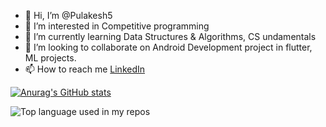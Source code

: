 - 👋 Hi, I’m @Pulakesh5
- 👀 I’m interested in Competitive programming
- 🌱 I’m currently learning Data Structures & Algorithms, CS undamentals
- 💞️ I’m looking to collaborate on Android Development project in flutter, ML projects.
- 📫 How to reach me <a href="https://www.linkedin.com/in/pulakesh-bag-16a563201/" target="_blank">LinkedIn</a>

[![Anurag's GitHub stats](https://github-readme-stats.vercel.app/api?username=Pulakesh5&show_icons=true&theme=algolia)](https://github.com/anuraghazra/github-readme-stats)


<div>
  <img width="" src="https://github-readme-stats.vercel.app/api/top-langs/?username=Pulakesh5&layout=compact&hide_title=1&card_width=300" alt="Top language used in my repos" />
  <br />
 
  
  <!--
  <small>Languages used in my public repos - big fan of C++ and Python</small>
  -->  
<br />
  <br />
</div>


<!---
Pulakesh5/Pulakesh5 is a ✨ special ✨ repository because its `README.md` (this file) appears on your GitHub profile.
You can click the Preview link to take a look at your changes.
--->
